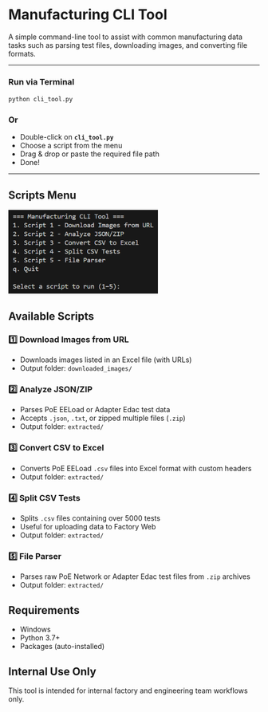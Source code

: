 # Manufacturing CLI Tool

A simple command-line tool to assist with common manufacturing data tasks such as parsing test files, downloading images, and converting file formats.

---
### Run via Terminal
```bash
python cli_tool.py
```

### Or

- Double-click on **`cli_tool.py`**
- Choose a script from the menu
- Drag & drop or paste the required file path
- Done!

---

## Scripts Menu

<img src="web%20images/menu_d.png" alt="CLI Menu" width="300"/>


## Available Scripts

### 1️⃣ Download Images from URL

- Downloads images listed in an Excel file (with URLs)
- Output folder: `downloaded_images/`

### 2️⃣ Analyze JSON/ZIP

- Parses PoE EELoad or Adapter Edac test data  
- Accepts `.json`, `.txt`, or zipped multiple files (`.zip`)
- Output folder: `extracted/`

### 3️⃣ Convert CSV to Excel

- Converts PoE EELoad `.csv` files into Excel format with custom headers
- Output folder: `extracted/`

### 4️⃣ Split CSV Tests

- Splits `.csv` files containing over 5000 tests  
- Useful for uploading data to Factory Web
- Output folder: `extracted/`  

### 5️⃣ File Parser

- Parses raw PoE Network or Adapter Edac test files from `.zip` archives
- Output folder: `extracted/`

## Requirements

- Windows
- Python 3.7+
- Packages (auto-installed)

## Internal Use Only

This tool is intended for internal factory and engineering team workflows only.

